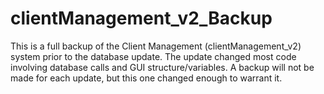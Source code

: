 # clientManagement_v2_Backup
This is a full backup of the Client Management (clientManagement_v2) system prior to the database update. The update changed most code involving database calls and GUI structure/variables. A backup will not be made for each update, but this one changed enough to warrant it.

